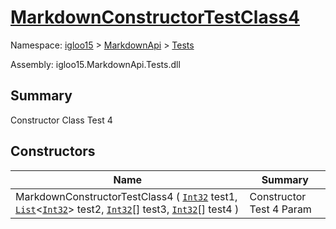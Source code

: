 # [MarkdownConstructorTestClass4](./MarkdownConstructorTestClass4.md)

Namespace: [igloo15]() > [MarkdownApi]() > [Tests](./README.md)

Assembly: igloo15.MarkdownApi.Tests.dll

## Summary
Constructor Class Test 4

## Constructors

| Name | Summary | 
| --- | --- | 
| MarkdownConstructorTestClass4 ( [`Int32`](https://docs.microsoft.com/en-us/dotnet/api/System.Int32) test1, [`List`](https://docs.microsoft.com/en-us/dotnet/api/System.Collections.Generic.List-1)\<[`Int32`](https://docs.microsoft.com/en-us/dotnet/api/System.Int32)> test2, [`Int32`](https://docs.microsoft.com/en-us/dotnet/api/System.Int32)[] test3, [`Int32`](https://docs.microsoft.com/en-us/dotnet/api/System.Int32)[] test4 ) | Constructor Test 4 Param | 


